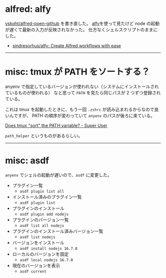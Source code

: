 # alfred: alfy

[yskoht/alfred\-open\-github](https://github.com/yskoht/alfred-open-github) を書き直した。
[alfy](https://github.com/sindresorhus/alfy)を使って見たけど node の起動が遅くて最新の入力が反映されなかった。
仕方なくシェルスクリプトのままにした。

- [sindresorhus/alfy: Create Alfred workflows with ease](https://github.com/sindresorhus/alfy)

---

# misc: tmux が PATH をソートする？

anyenv で指定しているバージョンが使われない（システムにインストールされているものが使われる）
なと思って `PATH` を見たら同じパスが 2 つずつ登録されている。

これは tmux を起動したときに、もう一回 `.zshrc` が読み込まれるからなので良いんですが、
PATH の順序が変わっていて `anyenv` のパスが後ろに来ている。

[Does tmux "sort" the PATH variable? \- Super User](https://superuser.com/questions/544989/does-tmux-sort-the-path-variable#:~:text=No%3B%20sorting%20%24PATH%20would%20be,on%20its%20user%2Dset%20order.&text=Show%20activity%20on%20this%20post.,-%40Graham%20Ashton%20Thanks&text=at%20your%20.,at%20the%20top%20of%20it.)

`path_helper` というものがあるらしい。

---

# misc: asdf

`anyenv` でシェルの起動が遅いので、`asdf` に変更した。

- プラグイン一覧
  - `asdf plugin list all`
- インストール済みのプラグイン一覧
  - `asdf plugin list`
- プラグインのインストール
  - `asdf plugin add nodejs`
- プラグインのバージョン一覧
  - `asdf list all nodejs`
- プラグインのインストール済みバージョン一覧
  - `asdf list nodejs`
- バージョンをインストール
  - `asdf install nodejs 16.7.0`
- ローカルのバージョンを固定
  - `asdf local nodejs 16.7.0`
- 現在のバージョンを表示
  - `asdf current`
